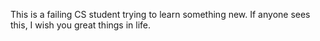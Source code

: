 This is a failing CS student trying to learn something new. If anyone sees this, I wish you great things in life.